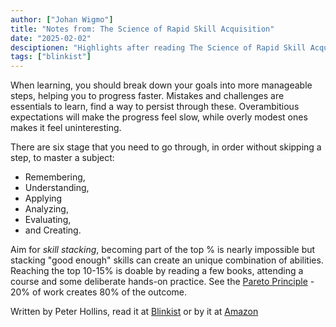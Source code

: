 ```yaml
---
author: ["Johan Wigmo"]
title: "Notes from: The Science of Rapid Skill Acquisition"
date: "2025-02-02"
desciptionen: "Highlights after reading The Science of Rapid Skill Acquisition by Peter Hollins, via Blinkist"
tags: ["blinkist"]
---
```


When learning, you should break down your goals into more manageable steps, helping you to progress faster. Mistakes and challenges are essentials to learn, find a way to persist through these. Overambitious expectations will make the progress feel slow, while overly modest ones makes it feel uninteresting.

There are six stage that you need to go through, in order without skipping a step, to master a subject:

- Remembering, 
- Understanding, 
- Applying 
- Analyzing, 
- Evaluating, 
- and Creating.

Aim for *skill stacking*, becoming part of the top  % is nearly impossible but stacking "good enough" skills can create an unique combination of abilities. Reaching the top 10-15% is doable by reading a few books, attending a course and some deliberate hands-on practice. See the [Pareto Principle](https://en.wikipedia.org/wiki/Pareto_principle) - 20% of work creates 80% of the outcome.

Written by Peter Hollins, read it at [Blinkist](https://www.blinkist.com/en/books/the-science-of-rapid-skill-acquisition-en) or by it at [Amazon](https://www.amazon.se/Science-Rapid-Skill-Acquisition-Information/dp/1797031856)
